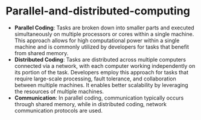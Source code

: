 # Parallel-and-distributed-computing
- **Parallel Coding**: Tasks are broken down into smaller parts and executed simultaneously on multiple processors or cores within a single machine. This approach allows for high computational power within a single machine and is commonly utilized by developers for tasks that benefit from shared memory.
- **Distributed Coding**: Tasks are distributed across multiple computers connected via a network, with each computer working independently on its portion of the task. Developers employ this approach for tasks that require large-scale processing, fault tolerance, and collaboration between multiple machines. It enables better scalability by leveraging the resources of multiple machines.
- **Communication**: In parallel coding, communication typically occurs through shared memory, while in distributed coding, network communication protocols are used.
